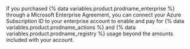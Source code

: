 If you purchased {% data variables.product.prodname_enterprise %} through a Microsoft Enterprise Agreement, you can connect your Azure Subscription ID to your enterprise account to enable and pay for {% data variables.product.prodname_actions %} and {% data variables.product.prodname_registry %} usage beyond the amounts included with your account.
